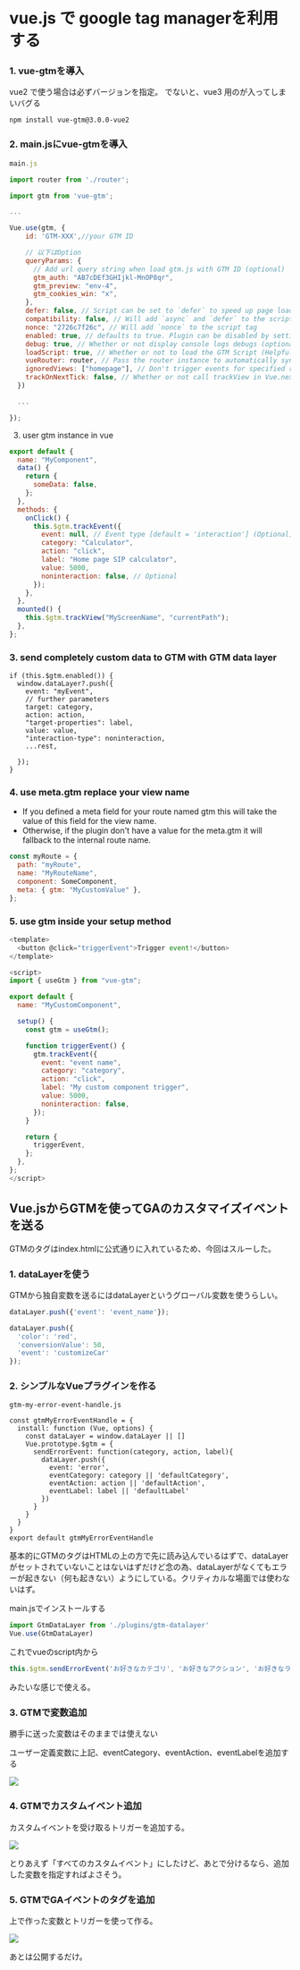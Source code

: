 # vue.js で google tag managerを利用する


### 1. vue-gtmを導入
vue2 で使う場合は必ずバージョンを指定。
でないと、vue3 用のが入ってしまいバグる

```
npm install vue-gtm@3.0.0-vue2
```

### 2. main.jsにvue-gtmを導入

```js
main.js

import router from './router';

import gtm from 'vue-gtm';

...

Vue.use(gtm, {
    id: 'GTM-XXX',//your GTM ID

    // 以下はOption
    queryParams: {
      // Add url query string when load gtm.js with GTM ID (optional)
      gtm_auth: "AB7cDEf3GHIjkl-MnOP8qr",
      gtm_preview: "env-4",
      gtm_cookies_win: "x",
    },
    defer: false, // Script can be set to `defer` to speed up page load at the cost of less accurate results (in case visitor leaves before script is loaded, which is unlikely but possible). Defaults to false, so the script is loaded `async` by default
    compatibility: false, // Will add `async` and `defer` to the script tag to not block requests for old browsers that do not support `async`
    nonce: "2726c7f26c", // Will add `nonce` to the script tag
    enabled: true, // defaults to true. Plugin can be disabled by setting this to false for Ex: enabled: !!GDPR_Cookie (optional)
    debug: true, // Whether or not display console logs debugs (optional)
    loadScript: true, // Whether or not to load the GTM Script (Helpful if you are including GTM manually, but need the dataLayer functionality in your components) (optional)
    vueRouter: router, // Pass the router instance to automatically sync with router (optional)
    ignoredViews: ["homepage"], // Don't trigger events for specified router names (case insensitive) (optional)
    trackOnNextTick: false, // Whether or not call trackView in Vue.nextTick
  })

  ...

});
```

3. user gtm instance in vue

```js
export default {
  name: "MyComponent",
  data() {
    return {
      someData: false,
    };
  },
  methods: {
    onClick() {
      this.$gtm.trackEvent({
        event: null, // Event type [default = 'interaction'] (Optional)
        category: "Calculator",
        action: "click",
        label: "Home page SIP calculator",
        value: 5000,
        noninteraction: false, // Optional
      });
    },
  },
  mounted() {
    this.$gtm.trackView("MyScreenName", "currentPath");
  },
};
```

### 3. send completely custom data to GTM with GTM data layer 

```
if (this.$gtm.enabled()) {
  window.dataLayer?.push({
    event: "myEvent",
    // further parameters
    target: category,
    action: action,
    "target-properties": label,
    value: value,
    "interaction-type": noninteraction,
    ...rest,
    
  });
}
```

### 4. use meta.gtm replace your view name

* If you defined a meta field for your route named gtm this will take the value of this field for the view name.
* Otherwise, if the plugin don't have a value for the meta.gtm it will fallback to the internal route name.

```js
const myRoute = {
  path: "myRoute",
  name: "MyRouteName",
  component: SomeComponent,
  meta: { gtm: "MyCustomValue" },
};
```

### 5. use gtm inside your setup method

```js
<template>
  <button @click="triggerEvent">Trigger event!</button>
</template>

<script>
import { useGtm } from "vue-gtm";

export default {
  name: "MyCustomComponent",

  setup() {
    const gtm = useGtm();

    function triggerEvent() {
      gtm.trackEvent({
        event: "event name",
        category: "category",
        action: "click",
        label: "My custom component trigger",
        value: 5000,
        noninteraction: false,
      });
    }

    return {
      triggerEvent,
    };
  },
};
</script>
```

## Vue.jsからGTMを使ってGAのカスタマイズイベントを送る

GTMのタグはindex.htmlに公式通りに入れているため、今回はスルーした。

### 1. dataLayerを使う

GTMから独自変数を送るにはdataLayerというグローバル変数を使うらしい。

```js
dataLayer.push({'event': 'event_name'});

dataLayer.push({
  'color': 'red',
  'conversionValue': 50,
  'event': 'customizeCar'
});
```

### 2. シンプルなVueプラグインを作る

```
gtm-my-error-event-handle.js

const gtmMyErrorEventHandle = {
  install: function (Vue, options) {
    const dataLayer = window.dataLayer || []
    Vue.prototype.$gtm = {
      sendErrorEvent: function(category, action, label){
        dataLayer.push({
          event: 'error',
          eventCategory: category || 'defaultCategory',
          eventAction: action || 'defaultAction',
          eventLabel: label || 'defaultLabel'
        })
      }
    }
  }
}
export default gtmMyErrorEventHandle
```

基本的にGTMのタグはHTMLの上の方で先に読み込んでいるはずで、dataLayerがセットされていないことはないはずだけど念の為、dataLayerがなくてもエラーが起きない（何も起きない）ようにしている。クリティカルな場面では使わないはず。

main.jsでインストールする

```js
import GtmDataLayer from './plugins/gtm-datalayer'
Vue.use(GtmDataLayer)
```

これでvueのscript内から

```js
this.$gtm.sendErrorEvent('お好きなカテゴリ', 'お好きなアクション', 'お好きなラベル')
```
みたいな感じで使える。

### 3. GTMで変数追加

勝手に送った変数はそのままでは使えない

ユーザー定義変数に上記、eventCategory、eventAction、eventLabelを追加する

![](img\2021-06-09-15-18-25.png)

### 4. GTMでカスタムイベント追加

カスタムイベントを受け取るトリガーを追加する。

![](img\2021-06-09-15-19-22.png)

とりあえず「すべてのカスタムイベント」にしたけど、あとで分けるなら、追加した変数を指定すればよさそう。

### 5. GTMでGAイベントのタグを追加

上で作った変数とトリガーを使って作る。

![](img\2021-06-09-15-23-16.png)

あとは公開するだけ。
